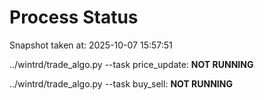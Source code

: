 # Process Status

Snapshot taken at: 2025-10-07 15:57:51

../wintrd/trade_algo.py --task price_update: **NOT RUNNING**

../wintrd/trade_algo.py --task buy_sell: **NOT RUNNING**

